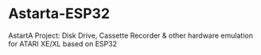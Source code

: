 # Astarta-ESP32
AstartA Project: Disk Drive, Cassette Recorder &amp; other hardware emulation for ATARI XE/XL based on ESP32
